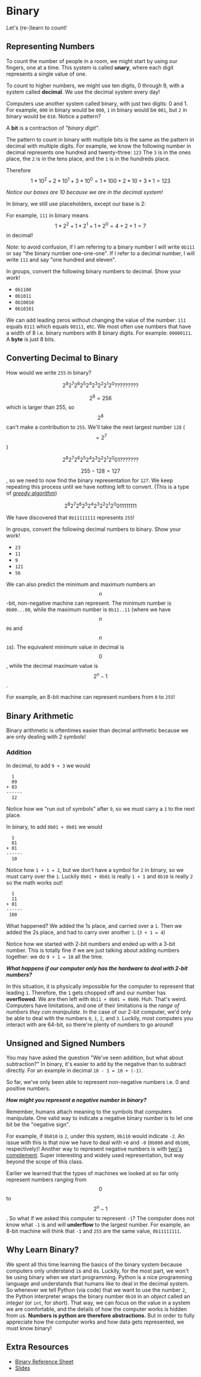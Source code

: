 # Binary

Let's (re-)learn to count!

## Representing Numbers

To count the number of people in a room, we might start by using our fingers, one at a time. This system is called **unary**, where each digit represents a single value of one.

To count to higher numbers, we might use ten digits, 0 through 9, with a system called **decimal**. We use the decimal system every day!

Computers use another system called binary, with just two digits: 0 and 1.
For example, `000` in binary would be `000`, `1` in binary would be `001`, but `2` in binary would be `010`. Notice a pattern?

A **bit** is a contraction of *"binary digit"*.

The pattern to count in binary with multiple bits is the same as the pattern in decimal with multiple digits.
For example, we know the following number in decimal represents one hundred and twenty-three: `123`
The `3` is in the ones place, the `2` is in the tens place, and the `1` is in the hundreds place.

Therefore $$ 1*10^2 + 2*10^1 + 3*10^0 = 1*100 + 2*10 + 3*1 = 123 $$

*Notice our bases are 10 because we are in the decimal system!*

In binary, we still use placeholders, except our base is 2:

For example, `111` in binary means $$ 1*2^2 + 1*2^1 + 1*2^0 = 4 + 2 + 1 = 7 $$ in decimal!

*Note*: to avoid confusion, if I am refering to a binary number I will write `0b111` or say "the binary number one-one-one". If I refer to a decimal number, I will write `111` and say "one hundred and eleven".

In groups, convert the following binary numbers to decimal. Show your work!

* `0b1100`
* `0b1011`
* `0b10010`
* `0b10101`

We can add leading zeros without changing the value of the number: `111` equals `0111` which equals `00111`, etc. We most often use numbers that have a width of 8 i.e. binary numbers with 8 binary digits. For example: `00000111`. A **byte** is just 8 bits.

## Converting Decimal to Binary

How would we write `255` in binary?

```math

2^8   2^7    2^6    2^5    2^4    2^3    2^2    2^1    2^0

?      ?      ?      ?      ?      ?      ?      ?      ?

```

$$ 2^8 = 256 $$ which is larger than 255, so $$ 2^8 $$ can't make a contribution to `255`. We'll take the next largest number `128` ($$ = 2^7 $$)

```math

2^8    2^7    2^6    2^5    2^4    2^3    2^2    2^1    2^0

0      1      ?      ?      ?      ?      ?      ?      ?

```

$$ 255 - 128 = 127 $$, so we need to now find the binary representation for `127`. We keep repeating this process until we have nothing left to convert. (This is a type of *[greedy algorithm](https://en.wikipedia.org/wiki/Greedy_algorithm)*)

```math

2^8    2^7    2^6    2^5    2^4    2^3    2^2    2^1    2^0

0      1      1      1      1      1      1      1      1

```

We have discovered that `0b11111111` represents `255`!

In groups, convert the following decimal numbers to binary. Show your work!

* `23`
* `11`
* `9`
* `121`
* `56`

We can also predict the minimum and maximum numbers an $$n$$-bit, non-negative machine can represent. The minimum number is `0b00...00`, while the maximum number is `0b11..11` (where we have $$n$$ `0`s and $$n$$ `1`s). The equivalent minimum value in decimal is $$0$$, while the decimal maximum value is $$2^n - 1$$.

For example, an 8-bit machine can represent numbers from `0` to `255`!

## Binary Arithmetic

Binary arithmetic is oftentimes easier than decimal arithmetic because we are only dealing with 2 symbols!

### Addition

In decimal, to add `9 + 3` we would

```text
  1
  09
+ 03
------
  12
```

Notice how we "run out of symbols" after `9`, so we must carry a `1` to the next place.

In binary, to add `0b01 + 0b01` we would

```text
  1
  01
+ 01
------
  10
```

Notice how `1 + 1 = 2`, but we don't have a symbol for `2` in binary, so we must carry over the `1`. Luckily `0b01 + 0b01` is really `1 + 1` and `0b10` is really `2` so the math works out!

```text
  1
  11
+ 01
------
 100
```

What happened? We added the 1s place, and carried over a `1`. Then we added the 2s place, and had to carry over another `1`. (`3 + 1 = 4`)

Notice how we started with 2-bit numbers and ended up with a 3-bit number. This is totally fine if we are just talking about adding numbers together: we do `9 + 1 = 10` all the time.

***What happens if our computer only has the hardware to deal with 2-bit numbers?***

In this situation, it is physically impossible for the computer to represent that leading `1`. Therefore, the `1` gets chopped off and our number has **overflowed**. We are then left with `0b11 + 0b01 = 0b00`. Huh. That's weird. Computers have limitations, and one of their limitations is the *range of numbers they can manipulate*. In the case of our 2-bit computer, we'd only be able to deal with the numbers `0`, `1`, `2`, and `3`. Luckily, most computers you interact with are 64-bit, so there're plenty of numbers to go around!

<!-- ### Left Shifts

### Right Shifts -->

## Unsigned and Signed Numbers

You may have asked the question "We've seen addition, but what about subtraction?" In binary, it's easier to add by the negative than to subtract directly. For an example in decimal `10 - 1 = 10 + (-1)`.

So far, we've only been able to represent non-negative numbers i.e. 0 and positive numbers.

***How might you represent a negative number in binary?***

Remember, humans attach meaning to the symbols that computers manipulate. One valid way to indicate a negative binary number is to let one bit be the "negative sign".

For example, if `0b010` is `2`, under this system, `0b110` would indicate `-2`. An issue with this is that now we have to deal with `+0` and `-0` (`0b000` and `0b100`, respectively)!
Another way to represent negative numbers is with [two's complement](https://www.allaboutcircuits.com/technical-articles/twos-complement-representation-theory-and-examples/). Super interesting and widely used representation, but way beyond the scope of this class.

Earlier we learned that the types of machines we looked at so far only represent numbers ranging from $$0$$ to $$2^n - 1$$. So what if we asked this computer to represent `-1`? The computer does not know what `-1` is and will **underflow** to the largest number. For example, an 8-bit machine will think that `-1` and `255` are the same value, `0b11111111`.

## Why Learn Binary?

We spent all this time learning the basics of the binary system because computers only understand `1`s and `0`s. Luckily, for the most part, we won't be using binary when we start programming. Python is a nice programming language and understands that humans like to deal in the decimal system. So whenever we tell Python (via code) that we want to use the number `2`, the Python interpreter wraps the binary number `0b10` in an *object* called an *integer* (or `int`, for short). That way, we can focus on the value in a system we are comfortable, and the details of how the computer works is hidden from us. **Numbers is python are therefore abstractions.** But in order to fully appreciate how the computer works and how data gets represented, we must know binary!

## Extra Resources

* <a href="/assets/pdfs/binary.pdf" target="_blank">Binary Reference Sheet</a>
* <a href="https://docs.google.com/viewer?url=https://github.com/APCSP-SLCA/slides/raw/main/binary/slides.pdf" target="_blank">Slides</a>
